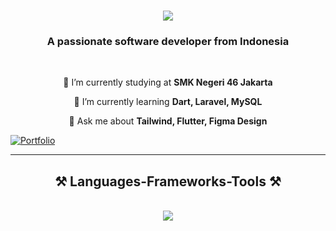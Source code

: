 
<h1 align="center">
    <img src="https://readme-typing-svg.herokuapp.com/?font=Righteous&size=35&center=true&vCenter=true&width=500&height=70&duration=4000&lines=Hi+There!+👋;+I'm+Dimm+lul!;"/>
</h1>

<h3 align="center">A passionate software developer from Indonesia </h3>
<br/>

<div align="center">
 
 🔭 I’m currently studying at **SMK Negeri 46 Jakarta**
 
 🌱 I’m currently learning **Dart, Laravel, MySQL**

💬 Ask me about **Tailwind, Flutter, Figma Design**

 </div>
 
 <div class="center"> 
        <a href="https://dimmm.my.id" target="_blank">
            <img src="https://img.shields.io/badge/Portfolio-FF5722?style=for-the-badge&logo=sqlite&logoColor=white" alt="Portfolio" />
        </a>
    </div>
 <hr/>
 
<h2 align="center">⚒️ Languages-Frameworks-Tools ⚒️</h2>
<br/>
<div align="center">
    <img src="https://skillicons.dev/icons?i=html,css,php,javascript,react,bootstrap,tailwind,laravel,flutter,dart,vscode,github,figma,notion" />
    
</div>

